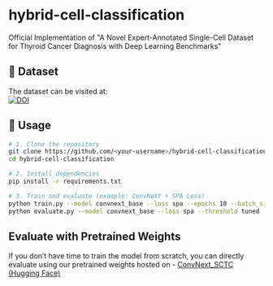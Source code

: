 # hybrid-cell-classification
Official Implementation of "A Novel Expert-Annotated Single-Cell Dataset for Thyroid Cancer Diagnosis with Deep Learning Benchmarks"

## 📂 Dataset
The dataset can be visited at:  
[![DOI](https://zenodo.org/badge/DOI/10.5281/zenodo.17035305.svg)](https://doi.org/10.5281/zenodo.17035305)

## 🚀 Usage

```bash
# 1. Clone the repository
git clone https://github.com/<your-username>/hybrid-cell-classification.git
cd hybrid-cell-classification

# 2. Install dependencies
pip install -r requirements.txt

# 3. Train and evaluate (example: ConvNeXt + SPA Loss)
python train.py --model convnext_base --loss spa --epochs 10 --batch_size 4
python evaluate.py --model convnext_base --loss spa --threshold tuned

```
## Evaluate with Pretrained Weights

If you don’t have time to train the model from scratch, you can directly evaluate using our pretrained weights hosted on - [ConvNext_SCTC (Hugging Face)](https://huggingface.co/SoftmaxSamurai/ConvNext_SCTC)
